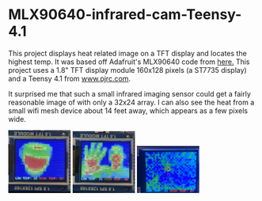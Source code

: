 # MLX90640-infrared-cam-Teensy-4.1
This project displays heat related image on a TFT display and locates the highest temp. It was based off Adafruit's MLX90640 code from <a href="https://github.com/adafruit/Adafruit_MLX90640/blob/master/examples/MLX90640_arcadaCam/MLX90640_arcadaCam.ino">here.</a> This project uses a 1.8" TFT display module 160x128 pixels (a ST7735 display) and a Teensy 4.1 from www.pjrc.com.

It surprised me that such a small infrared imaging sensor could get a fairly reasonable image of with only a 32x24 array. I can also see the heat from a small wifi mesh device about 14 feet away, which appears as a few pixels wide.


<img src="https://github.com/radiohound/MLX90640-infrared-cam-Teensy-4.1/blob/main/coffee_mug.jpg" width=25% height=25%>

<img src="https://github.com/radiohound/MLX90640-infrared-cam-Teensy-4.1/blob/main/face_hand.jpg" width=25% height=25%>

<img src="https://github.com/radiohound/MLX90640-infrared-cam-Teensy-4.1/blob/main/wifi-14ft.jpg" width=25% height=25%>

